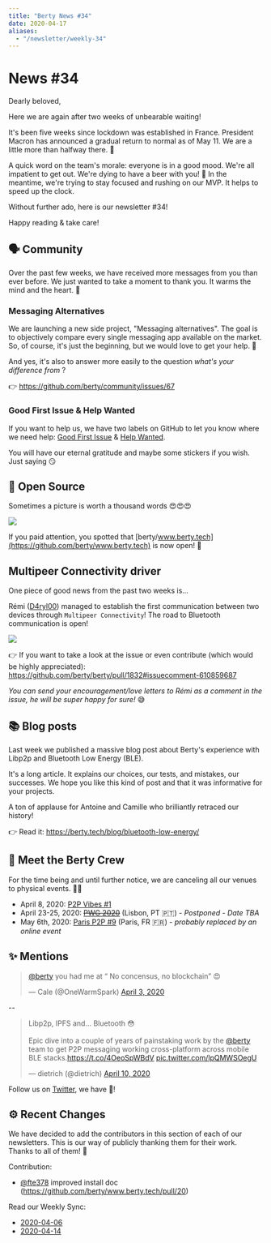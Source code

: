 ```yaml
---
title: "Berty News #34"
date: 2020-04-17
aliases:
  - "/newsletter/weekly-34"
---
```


# News #34

Dearly beloved,

Here we are again after two weeks of unbearable waiting!

It's been five weeks since lockdown was established in France. President Macron has announced a gradual return to normal as of May 11. We are a little more than halfway there. 💪



A quick word on the team's morale: everyone is in a good mood. We're all impatient to get out. We're dying to have a beer with you! 🍻 In the meantime, we're trying to stay focused and rushing on our MVP. It helps to speed up the clock.

Without further ado, here is our newsletter #34!

Happy reading & take care!


## 🗣️ Community

Over the past few weeks, we have received more messages from you than ever before. We just wanted to take a moment to thank you. It warms the mind and the heart. 🧡


### Messaging Alternatives
We are launching a new side project, "Messaging alternatives". The goal is to objectively compare every single messaging app available on the market. So, of course, it's just the beginning, but we would love to get your help. 🙏

And yes, it's also to answer more easily to the question _what's your difference from <insert a name of an app>_?

👉 https://github.com/berty/community/issues/67

### Good First Issue & Help Wanted

If you want to help us, we have two labels on GitHub to let you know where we need help: [Good First Issue](https://github.com/berty/berty/issues?q=is%3Aissue+is%3Aopen+label%3A%22good+first+issue%22) & [Help Wanted](https://github.com/berty/berty/issues?q=is%3Aissue+is%3Aopen+label%3A%22help+wanted%22).

You will have our eternal gratitude and maybe some stickers if you wish. Just saying 😏



## 🚀 Open Source

Sometimes a picture is worth a thousand words 😍😍😍

![](https://i.imgur.com/sfPOeXf.png)



If you paid attention, you spotted that [berty/www.berty.tech](https://github.com/berty/www.berty.tech) is now open!  🤩



## Multipeer Connectivity driver

One piece of good news from the past two weeks is...

Rémi ([D4ryl00](https://github.com/D4ryl00)) managed to establish the first communication between two devices through `Multipeer Connectivity`! The road to Bluetooth communication is open!

![](https://i.imgur.com/0jtQyS9.png)

👉 If you want to take a look at the issue or even contribute (which would be highly appreciated): https://github.com/berty/berty/pull/1832#issuecomment-610859687

_You can send your encouragement/love letters to Rémi as a comment in the issue, he will be super happy for sure!_ 😅

## 📚 Blog posts

Last week we published a massive blog post about Berty's experience with Libp2p and Bluetooth Low Energy (BLE).

It's a long article. It explains our choices, our tests, and mistakes, our successes.  We hope you like this kind of post and that it was informative for your projects.

A ton of applause for Antoine and Camille who brilliantly retraced our history!

👉 Read it: https://berty.tech/blog/bluetooth-low-energy/

## 🎉 Meet the Berty Crew

For the time being and until further notice, we are canceling all our venues to physical events. 🚧🚧

* April 8, 2020: [P2P Vibes #1](https://p2p.paris/fr/event/vibes-1/)
* April 23-25, 2020: ~~[PWG 2020](https://www.worldgathering.planetiers.com/)~~ (Lisbon, PT 🇵🇹) - _Postponed - Date TBA_
* May 6th, 2020: [Paris P2P #9](https://p2p.paris/fr/event/monthly-9/) (Paris, FR 🇫🇷) - _probably replaced by an online event_

## ✨ Mentions

<blockquote class="twitter-tweet"><p lang="en" dir="ltr"><a href="https://twitter.com/berty?ref_src=twsrc%5Etfw">@berty</a> you had me at “ No concensus, no blockchain” 😍</p>&mdash; Cale (@OneWarmSpark) <a href="https://twitter.com/OneWarmSpark/status/1246133689731428354?ref_src=twsrc%5Etfw">April 3, 2020</a></blockquote> <script async src="https://platform.twitter.com/widgets.js" charset="utf-8"></script>

--

<blockquote class="twitter-tweet"><p lang="en" dir="ltr">Libp2p, IPFS and... Bluetooth 😳<br><br>Epic dive into a couple of years of painstaking work by the <a href="https://twitter.com/berty?ref_src=twsrc%5Etfw">@berty</a> team to get P2P messaging working cross-platform across mobile BLE stacks.<a href="https://t.co/4OeoSpWBdV">https://t.co/4OeoSpWBdV</a> <a href="https://t.co/lpQMWSOegU">pic.twitter.com/lpQMWSOegU</a></p>&mdash; dietrich (@dietrich) <a href="https://twitter.com/dietrich/status/1248716785077161984?ref_src=twsrc%5Etfw">April 10, 2020</a></blockquote> <script async src="https://platform.twitter.com/widgets.js" charset="utf-8"></script>

Follow us on [Twitter](https://twitter.com/berty), we have 🍪!

## ⚙️ Recent Changes

We have decided to add the contributors in this section of each of our newsletters. This is our way of publicly thanking them for their work. Thanks to all of them! 🙏

Contribution:

* [@fte378](https://github.com/fte378) improved install doc (https://github.com/berty/www.berty.tech/pull/20)

Read our Weekly Sync:

* [2020-04-06](https://github.com/berty/community/blob/master/meeting-notes/2020/Q2/2020-04-06--staff-team-weekly-sync.md)
* [2020-04-14](https://github.com/berty/community/blob/master/meeting-notes/2020/Q2/2020-04-14--staff-team-weekly-sync.md)


